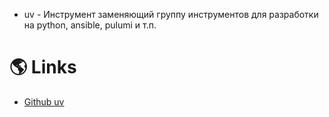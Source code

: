 - uv - Инструмент заменяющий группу инструментов для разработки на python, ansible, pulumi и т.п.

# 🌎 Links

- [Github uv](https://github.com/astral-sh/uv)
